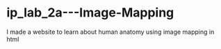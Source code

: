 # ip_lab_2a---Image-Mapping
I made a website to learn about human anatomy using image mapping in html
